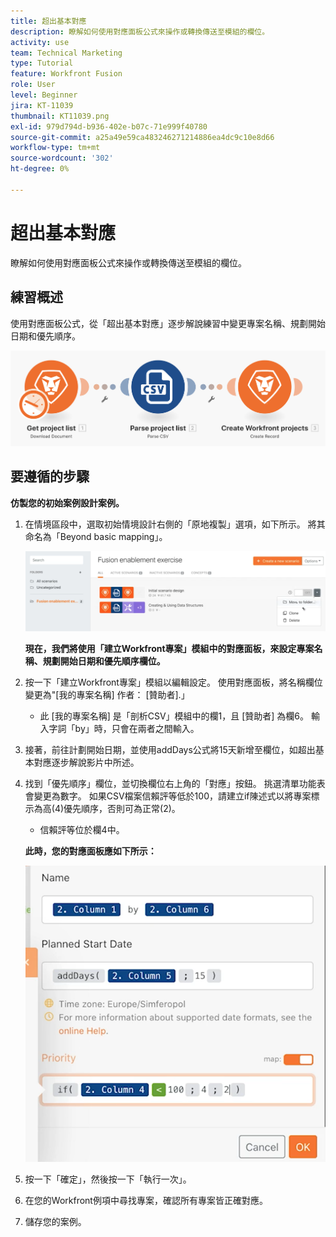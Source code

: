 ```yaml
---
title: 超出基本對應
description: 瞭解如何使用對應面板公式來操作或轉換傳送至模組的欄位。
activity: use
team: Technical Marketing
type: Tutorial
feature: Workfront Fusion
role: User
level: Beginner
jira: KT-11039
thumbnail: KT11039.png
exl-id: 979d794d-b936-402e-b07c-71e999f40780
source-git-commit: a25a49e59ca483246271214886ea4dc9c10e8d66
workflow-type: tm+mt
source-wordcount: '302'
ht-degree: 0%

---
```


# 超出基本對應

瞭解如何使用對應面板公式來操作或轉換傳送至模組的欄位。

## 練習概述

使用對應面板公式，從「超出基本對應」逐步解說練習中變更專案名稱、規劃開始日期和優先順序。

![超出基本對應影像1](../12-exercises/assets/beyond-basic-mapping-walkthrough-1.png)

## 要遵循的步驟

**仿製您的初始案例設計案例。**

1. 在情境區段中，選取初始情境設計右側的「原地複製」選項，如下所示。 將其命名為「Beyond basic mapping」。

   ![超出基本對應影像2](../12-exercises/assets/beyond-basic-mapping-walkthrough-2.png)

   **現在，我們將使用「建立Workfront專案」模組中的對應面板，來設定專案名稱、規劃開始日期和優先順序欄位。**

1. 按一下「建立Workfront專案」模組以編輯設定。 使用對應面板，將名稱欄位變更為&quot;[我的專案名稱] 作者： [贊助者].」

   + 此 [我的專案名稱] 是「剖析CSV」模組中的欄1，且 [贊助者] 為欄6。 輸入字詞「by」時，只會在兩者之間輸入。

1. 接著，前往計劃開始日期，並使用addDays公式將15天新增至欄位，如超出基本對應逐步解說影片中所述。
1. 找到「優先順序」欄位，並切換欄位右上角的「對應」按鈕。 挑選清單功能表會變更為數字。 如果CSV檔案信賴評等低於100，請建立if陳述式以將專案標示為高(4)優先順序，否則可為正常(2)。

   + 信賴評等位於欄4中。

   **此時，您的對應面板應如下所示：**

   ![超出基本對應影像3](../12-exercises/assets/beyond-basic-mapping-walkthrough-3.png)

1. 按一下「確定」，然後按一下「執行一次」。
1. 在您的Workfront例項中尋找專案，確認所有專案皆正確對應。
1. 儲存您的案例。
